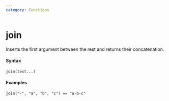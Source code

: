 ```yaml
---
category: Functions
---
```


# join
Inserts the first argument between the rest and returns their concatenation.

#### Syntax
```
join(text...)
```

#### Examples
```
join("-", "a", "b", "c") == "a-b-c"
```
